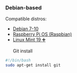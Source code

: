 ### Debian-based
Compatible distros:
- [Debian 7-10](https://debian.org/)
- [Raspberry Pi OS (Raspbian)](https://www.raspberrypi.org/downloads/raspberry-pi-os/)
- [Linux Mint 19 :heavy_plus_sign:](https://linuxmint.com) <br><br>
Git install
```bash
#!/bin/bash
sudo apt-get install git
```
